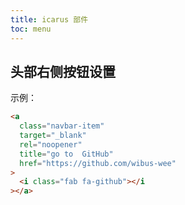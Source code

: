 ```yaml
---
title: icarus 部件
toc: menu
---
```


## 头部右侧按钮设置

示例：

```html
<a
  class="navbar-item"
  target="_blank"
  rel="noopener"
  title="go to  GitHub"
  href="https://github.com/wibus-wee"
>
  <i class="fab fa-github"></i
></a>
```
